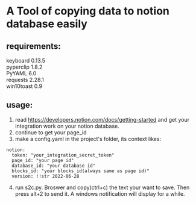 # A Tool of copying data to notion database easily

## **requirements:** 
keyboard           0.13.5 \
pyperclip          1.8.2 \
PyYAML             6.0 \
requests           2.28.1 \
win10toast         0.9

## **usage:**  
1. read https://developers.notion.com/docs/getting-started and get your integration work on your notion database.
2. continue to get your page_id
3. make a config.yaml in the project's folder, its context likes:
```
notion:
  token: "your_integration_secret_token"
  page_id: "your page id"
  database_id: "your database id"
  blocks_id: "your blocks_id(always same as page id)"
  version: !!str 2022-06-28
```
4. run s2c.py. Broswer and copy(ctrl+c) the text your want to save. Then press alt+2 to send it. A windows notification will display for a while.